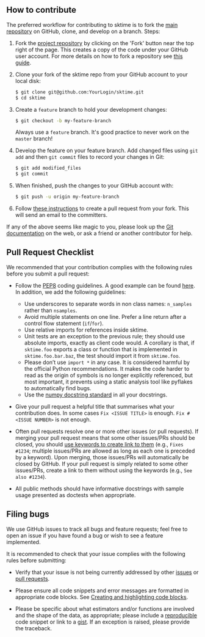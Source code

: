 How to contribute
-----------------

The preferred workflow for contributing to sktime is to fork the
[main repository](https://github.com/kiraly-group/sktime) on
GitHub, clone, and develop on a branch. Steps:

1. Fork the [project repository](https://github.com/kiraly-group/sktime)
   by clicking on the 'Fork' button near the top right of the page. This creates
   a copy of the code under your GitHub user account. For more details on
   how to fork a repository see [this guide](https://help.github.com/articles/fork-a-repo/).

2. Clone your fork of the sktime repo from your GitHub account to your local 
disk:

   ```bash
   $ git clone git@github.com:YourLogin/sktime.git
   $ cd sktime
   ```

3. Create a ``feature`` branch to hold your development changes:

   ```bash
   $ git checkout -b my-feature-branch
   ```

   Always use a ``feature`` branch. It's good practice to never work on the ``master`` branch!

4. Develop the feature on your feature branch. Add changed files using ``git
 add`` and then ``git commit`` files to record your changes in Git:
   ```bash
   $ git add modified_files
   $ git commit
   ```

5. When finished, push the changes to your GitHub account with:

   ```bash
   $ git push -u origin my-feature-branch
   ```

5. Follow [these instructions](https://help.github.com/articles/creating-a-pull-request-from-a-fork)
to create a pull request from your fork. This will send an email to the committers.

If any of the above seems like magic to you, please look up the
[Git documentation](https://git-scm.com/documentation) on the web, or ask a friend 
or another contributor for help.

Pull Request Checklist
----------------------

We recommended that your contribution complies with the
following rules before you submit a pull request:

-  Follow the [PEP8](https://www.python.org/dev/peps/pep-0008/) coding 
guidelines. A good example can be found [here](https://gist.github.com/nateGeorge/5455d2c57fb33c1ae04706f2dc4fee01).
In addition, we add the following guidelines:
    - Use underscores to separate words in non class names: `n_samples` rather than
  `nsamples`.
    - Avoid multiple statements on one line. Prefer a line return after a 
  control flow statement (`if`/`for`).
    - Use relative imports for references inside sktime.
    - Unit tests are an exception to the previous rule; they should use 
  absolute imports, exactly as client code would. A corollary is that, if 
  `sktime.foo` exports a class or function that is implemented in `sktime.foo.bar.baz`, 
  the test should import it from `sktime.foo`.
    - Please don’t use `import *` in any case. It is considered harmful by the 
 official Python recommendations. It makes the code harder to read as the 
 origin of symbols is no longer explicitly referenced, but most important, 
 it prevents using a static analysis tool like pyflakes to automatically 
 find bugs.
    - Use the [numpy docstring standard](https://numpydoc.readthedocs.io/en/latest/format.html#docstring-standard) in all your docstrings.

-  Give your pull request a helpful title that summarises what your
   contribution does. In some cases `Fix <ISSUE TITLE>` is enough.
   `Fix #<ISSUE NUMBER>` is not enough.

-  Often pull requests resolve one or more other issues (or pull requests).
   If merging your pull request means that some other issues/PRs should
   be closed, you should
   [use keywords to create link to them](https://github.com/blog/1506-closing-issues-via-pull-requests/)
   (e.g., `Fixes #1234`; multiple issues/PRs are allowed as long as each one
   is preceded by a keyword). Upon merging, those issues/PRs will
   automatically be closed by GitHub. If your pull request is simply related
   to some other issues/PRs, create a link to them without using the keywords
   (e.g., `See also #1234`).

-  All public methods should have informative docstrings with sample
   usage presented as doctests when appropriate.

Filing bugs
-----------
We use GitHub issues to track all bugs and feature requests; feel free to
open an issue if you have found a bug or wish to see a feature implemented.

It is recommended to check that your issue complies with the
following rules before submitting:

-  Verify that your issue is not being currently addressed by other
   [issues](https://github.com/kiraly-group/sktime/issues)
   or [pull requests](https://github.com/kiraly-group/sktime/pulls).

-  Please ensure all code snippets and error messages are formatted in
   appropriate code blocks.
   See [Creating and highlighting code blocks](https://help.github.com/articles/creating-and-highlighting-code-blocks).

-  Please be specific about what estimators and/or functions are involved
   and the shape of the data, as appropriate; please include a
   [reproducible](https://stackoverflow.com/help/mcve) code snippet
   or link to a [gist](https://gist.github.com). If an exception is raised,
   please provide the traceback.
